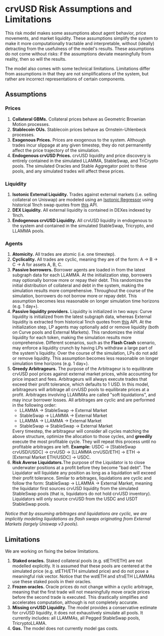 # crvUSD Risk Assumptions and Limitations

This risk model makes some assumptions about agent behavior, price movements, and market liquidity. These assumptions simplify the system to make it more computationally tractable and interpretable, without (ideally) detracting from the usefulness of the model's results. These assumptions do not come without risks: if the assumptions deviate meaningfully from reality, then so will the results. 

The model also comes with some technical limitations. Limitations differ from assumptions in that they are not simplifications of the system, but rather are incorrect representations of certain components.

## Assumptions

### Prices

<ol>
<li><b>Collateral GBMs.</b> Collateral prices behave as Geometric Brownian Motion processes.</li>
<li><b>Stablecoin OUs.</b> Stablecoin prices behave as Ornstein-Uhlenbeck processes.</li>
<li><b>Exogenous Prices.</b> Prices are exogenous to the system. Although trades incur slippage at any given timestep, they do not permanently affect the price trajectory of the simulation.</li>
<li><b>Endogenous crvUSD Prices.</b> crvUSD liquidity and price discovery is entirely contained in the simulated LLAMMA, StableSwap, and TriCrypto pools. The simulated Oracles and Stable Aggregator point to these pools, and any simulated trades will affect these prices.</li>
</ol>

### Liquidity

<ol>
<li><b>Isotonic External Liquidity.</b> Trades against external markets (i.e. selling collateral on Uniswap) are modeled using an <a href="https://scikit-learn.org/stable/modules/generated/sklearn.isotonic.IsotonicRegression.html">Isotonic Regressor</a> using historical 1Inch swap quotes from <a href="https://github.com/xenophonlabs/oneinch-quotes">this</a> API.</li>
<li><b>DEX Liquidity.</b> All external liquidity is contained in DEXes indexed by 1Inch.</li>
<li><b>Endogenous crvUSD Liquidity.</b> All crvUSD liquidity in endogenous to the system and contained in the simulated StableSwap, Tricrypto, and LLAMMA pools.</li>
</ol>

### Agents

<ol>
<li><b>Atomicity.</b> All trades are atomic (i.e. one timestep).</li>
<li><b>Cyclicality.</b> All trades are cyclic, meaning they are of the form: A → B → C → A for assets A, B, C.</li>
<li> <b>Passive borrowers.</b> Borrower agents are loaded in from the latest subgraph data for each LLAMMA. At the initialization step, borrowers may optionally borrow more or repay their debt. This randomizes the initial distribution of collateral and debt in the system, making the simulation results more comprehensive. Throughout the course of the simulation, borrowers do not borrow more or repay debt. This assumption becomes less reasonable on longer simulation time horizons (e.g. 1 day+).</li>
<li> <b>Passive liquidity providers.</b> Liquidity is initialized in two ways: Curve liquidity is initialized from the latest subgraph data, whereas External liquidity is extracted from historical 1inch quotes from <a href="https://github.com/xenophonlabs/oneinch-quotes">this</a> API. At the initialization step, LP agents may optionally add or remove liquidity (both on Curve pools and External Markets). This randomizes the initial liquidity for each token, making the simulation results more comprehensive. Different scenarios, such as the <b>Flash Crash</b> scenario, may enforce a liquidity crunch by having LPs withdraw a large part of the system's liquidity. Over the course of the simulation, LPs do not add or remove liquidity. This assumption becomes less reasonable on longer simulation time horizons (e.g. 1 day+).</li>
<li> <b>Greedy Arbitrageurs.</b> The purpose of the Arbitrageur is to equilibrate crvUSD pool prices against external market prices, while accounting for price impact and fees. Arbitrageurs will always execute trades that exceed their profit tolerance, which defaults to 1 USD. In this model, arbitrageurs will arbitrage all crvUSD pools to equilibrate prices at a profit. Arbitrages involving LLAMMAs are called "soft liquidations", and may incur borrower losses. All arbitrages are cyclic and are performed in the following order:
<ul>
    <li>LLAMMA → StableSwap → External Market</li>
    <li>StableSwap → LLAMMA → External Market</li>
    <li>LLAMMA → LLAMMA → External Market</li>
    <li>StableSwap → StableSwap → External Market</li>
</ul>
Every timestep, the arbitrageur will consider all cycles matching the above structure, optimize the allocation to those cycles, and <b>greedily</b> execute the most profitable cycle. They will repeat this process until no profitable arbitrages are left.
<b>Example:</b> USDC → [StableSwap crvUSD/USDC] → crvUSD → [LLAMMA crvUSD/ETH] → ETH → [External Market ETH/USDC] → USDC.</li>
<li><b>Risk Averse Liquidators.</b>The purpose of the Liquidator is to close underwater positions at a profit before they become "bad debt". The Liquidator will liquidate any position as long as a liquidation will exceed their profit tolerance. Similar to arbitrages, liquidations are cyclic and follow the form: StableSwap → LLAMMA → External Market, meaning the liquidator first sources crvUSD liquidity from the simulated StableSwap pools (that is, liquidators do not hold crvUSD inventory). Liquidators will only source crvUSD from the USDC and USDT StableSwap pools.</li>
</ol>

*Notice that by assuming arbitrages and liquidations are cyclic, we are implicitly modeling liquidations as flash swaps originating from External Markets (largely Uniswap v3 pools).*

## Limitations

We are working on fixing the below limitations.

<ol>
<li><b>Staked oracles.</b> Staked collateral pools (e.g. stETH/ETH) are not modelled explicitly. It is assumed that these pools are centered at the simulated price (e.g. stETH/ETH simulated price) and do not pose a meaningful risk vector. Notice that the wstETH and sfrxETH LLAMMAs use these staked pools in their oracles.</li>
<li><b>Frozen oracles.</b> Oracle prices do not change within a cyclic arbitrage, meaning that the first trade will not meaningfully move oracle prices before the second trade is executed. This drastically simplifies and accelerates computation, although is not completely accurate.</li>
<li><b>Missing crvUSD Liquidity.</b> The model provides a conservative estimate for crvUSD liquidity, it does not exhaustively simulate all pools. It currently includes: all LLAMMAs, all Pegged StableSwap pools, TricryptoLLAMA.</li>
<li><b>Gas.</b> The model does not currently model gas costs.</li>
</ol>

